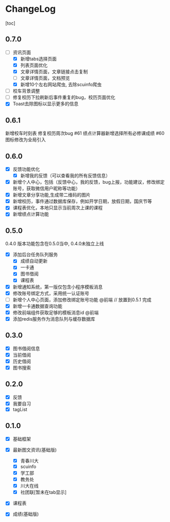 # ChangeLog

[toc]

## 0.7.0
- [ ] 资讯页面
  - [x] 新增tabs选择页面
  - [x] 列表页面优化
  - [x] 文章详情页面，文章链接点击复制
  - [ ] 文章详情页面，文档预览
  - [x] 新增10个左右网站爬虫, 去除scuinfo爬虫
- [ ] 校车背景调整
- [ ] 修复校历下拉刷新后事件重复的bug，校历页面优化
- [x] Toast去除图标以显示更多的信息

## 0.6.1

新增校车时刻表
修复校历周次bug #61
绩点计算器新增选择所有必修课成绩 #60
图标修改为全局引入

## 0.6.0
- [x] 反馈功能优化
  - [x] 新增我的反馈（可以查看我的所有反馈信息）
- [x] 新增个人中心，包括（反馈中心，我的反馈，bug上报，功能建议，修改绑定账号，获取微信用户昵称等功能）
- [x] 新增文章分享功能,生成带二维码的图片
- [x] 新增校历，事件通过数据库保存，例如开学日期，放假日期，国庆节等
- [x] 课程表优化，本地只显示当前周次上课的课程
- [x] 新增绩点计算功能

## 0.5.0

0.4.0 版本功能包含在0.5.0当中, 0.4.0未独立上线

- [x] 添加后台任务队列服务
    - [x] 成绩自动更新
    - [x] 一卡通
    - [x] 图书借阅
    - [x] 课程表
- [x] 新增通知系统，第一版仅包含小程序模板消息
- [x] 修改账号绑定方式，采用统一认证账号
- [ ] 新增个人中心页面，添加修改绑定账号功能 @前端 // 放置到0.5.1 完成
- [x] 新增一卡通数据查询功能
- [x] 修改前端组件获取足够的模板消息id @前端
- [x] 添加redis服务作为消息队列与缓存数据库

## 0.3.0

- [x] 图书借阅信息
 - [x] 当前借阅
 - [x] 历史借阅
- [x] 图书搜索

## 0.2.0

- [x] 反馈
- [x] 我要自习
- [x] tagList

## 0.1.0

- [x] 基础框架
- [x] 最新图文资讯(基础版)
  - [x] 青春川大
  - [x] scuinfo
  - [x] 学工部
  - [x] 教务处
  - [x] 川大在线
  - [x] 社团联[暂未在tab显示]

- [x] 课程表
- [x] 成绩(基础版)



